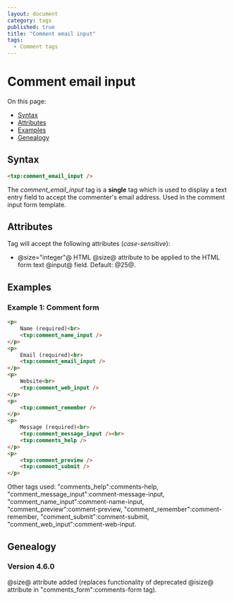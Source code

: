 ```yaml
---
layout: document
category: tags
published: true
title: "Comment email input"
tags:
  - Comment tags
---
```


# Comment email input

On this page:

* [Syntax](#user-content-syntax)
* [Attributes](#user-content-attributes)
* [Examples](#user-content-examples)
* [Genealogy](#user-content-genealogy)

## Syntax

```html
<txp:comment_email_input />
```

The *comment_email_input* tag is a __single__ tag which is used to display a text entry field to accept the commenter's email address. Used in the comment input form template.

## Attributes

Tag will accept the following attributes (*case-sensitive*):

* @size="integer"@
HTML @size@ attribute to be applied to the HTML form text @input@ field.
Default: @25@.

## Examples

### Example 1: Comment form

```html
<p>
    Name (required)<br>
    <txp:comment_name_input />
</p>
<p>
    Email (required)<br>
    <txp:comment_email_input />
</p>
<p>
    Website<br>
    <txp:comment_web_input />
</p>
<p>
    <txp:comment_remember />
</p>
<p>
    Message (required)<br>
    <txp:comment_message_input /><br>
    <txp:comments_help />
</p>
<p>
    <txp:comment_preview />
    <txp:comment_submit />
</p>
```

Other tags used: "comments_help":comments-help, "comment_message_input":comment-message-input, "comment_name_input":comment-name-input, "comment_preview":comment-preview, "comment_remember":comment-remember, "comment_submit":comment-submit, "comment_web_input":comment-web-input.

## Genealogy

### Version 4.6.0

@size@ attribute added (replaces functionality of deprecated @isize@ attribute in "comments_form":comments-form tag).
